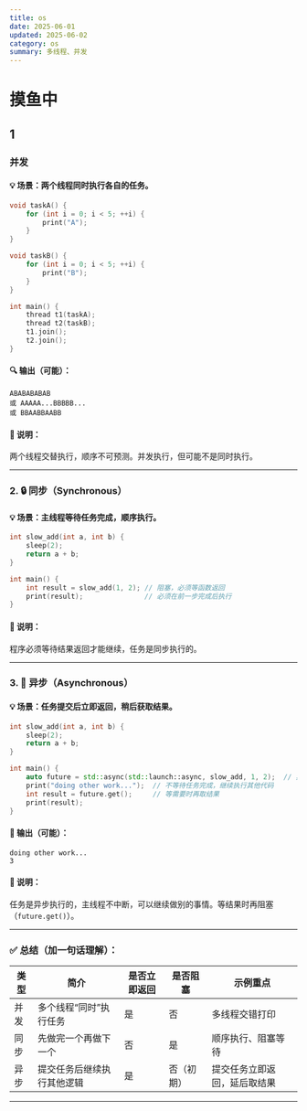 ```yaml
---
title: os
date: 2025-06-01
updated: 2025-06-02
category: os
summary: 多线程、并发
---
```

# 摸鱼中

## 1



### 并发

#### 💡 场景：两个线程同时执行各自的任务。

```cpp
void taskA() {
    for (int i = 0; i < 5; ++i) {
        print("A");
    }
}

void taskB() {
    for (int i = 0; i < 5; ++i) {
        print("B");
    }
}

int main() {
    thread t1(taskA);
    thread t2(taskB);
    t1.join();
    t2.join();
}
```

#### 🔍 输出（可能）：

```
ABABABABAB
或 AAAAA...BBBBB...
或 BBAABBAABB
```

#### 📌 说明：

两个线程交替执行，顺序不可预测。并发执行，但可能不是同时执行。

------

### 2. 🔒 同步（Synchronous）

#### 💡 场景：主线程等待任务完成，顺序执行。

```cpp
int slow_add(int a, int b) {
    sleep(2);
    return a + b;
}

int main() {
    int result = slow_add(1, 2); // 阻塞，必须等函数返回
    print(result);               // 必须在前一步完成后执行
}
```

#### 📌 说明：

程序必须等待结果返回才能继续，任务是同步执行的。

------

### 3. 🚀 异步（Asynchronous）

#### 💡 场景：任务提交后立即返回，稍后获取结果。

```cpp
int slow_add(int a, int b) {
    sleep(2);
    return a + b;
}

int main() {
    auto future = std::async(std::launch::async, slow_add, 1, 2);  // 异步启动
    print("doing other work...");  // 不等待任务完成，继续执行其他代码
    int result = future.get();     // 等需要时再取结果
    print(result);
}
```

#### 📌 输出（可能）：

```
doing other work...
3
```

#### 📌 说明：

任务是异步执行的，主线程不中断，可以继续做别的事情。等结果时再阻塞（`future.get()`）。

------

### ✅ 总结（加一句话理解）：

| 类型 | 简介                       | 是否立即返回 | 是否阻塞   | 示例重点                     |
| ---- | -------------------------- | ------------ | ---------- | ---------------------------- |
| 并发 | 多个线程“同时”执行任务     | 是           | 否         | 多线程交错打印               |
| 同步 | 先做完一个再做下一个       | 否           | 是         | 顺序执行、阻塞等待           |
| 异步 | 提交任务后继续执行其他逻辑 | 是           | 否（初期） | 提交任务立即返回，延后取结果 |

------

